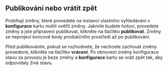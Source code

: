 ## <a name="publish-or-revert"></a>Publikování nebo vrátit zpět
Probíhají změny, které provedete na instanci vlastního vyhledávání v **konfigurace** kartu mohli ověřit změny. Jakmile budete hotovi, provedete změny a jste připraveni publikovat, klikněte na tlačítko **publikovat**. Změny se neprojeví koncové body produkčního prostředí až po publikování.

Před publikováním, pokud se rozhodnete, že nechcete zachovat změny provedené, klikněte na tlačítko **vrácení**. Po obnovení změny konfigurace stavu za provozu je beze změny a **konfigurace** kartu se vrátí zpět tak, aby odpovídaly živé stavu.
